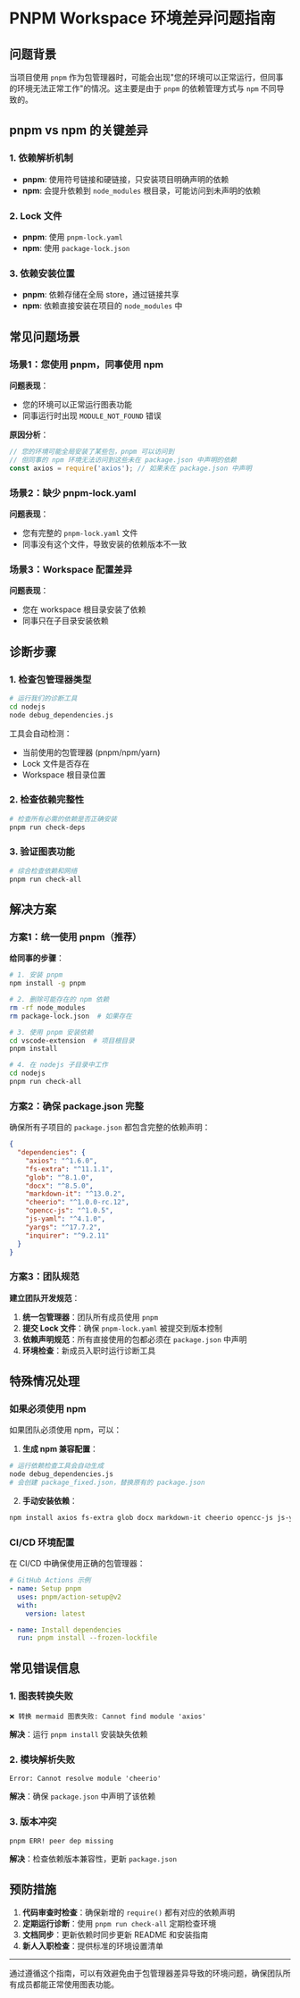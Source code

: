 # PNPM Workspace 环境差异问题指南

## 问题背景

当项目使用 `pnpm` 作为包管理器时，可能会出现"您的环境可以正常运行，但同事的环境无法正常工作"的情况。这主要是由于 `pnpm` 的依赖管理方式与 `npm` 不同导致的。

## pnpm vs npm 的关键差异

### 1. 依赖解析机制
- **pnpm**: 使用符号链接和硬链接，只安装项目明确声明的依赖
- **npm**: 会提升依赖到 `node_modules` 根目录，可能访问到未声明的依赖

### 2. Lock 文件
- **pnpm**: 使用 `pnpm-lock.yaml`
- **npm**: 使用 `package-lock.json`

### 3. 依赖安装位置
- **pnpm**: 依赖存储在全局 store，通过链接共享
- **npm**: 依赖直接安装在项目的 `node_modules` 中

## 常见问题场景

### 场景1：您使用 pnpm，同事使用 npm

**问题表现**：
- 您的环境可以正常运行图表功能
- 同事运行时出现 `MODULE_NOT_FOUND` 错误

**原因分析**：
```javascript
// 您的环境可能全局安装了某些包，pnpm 可以访问到
// 但同事的 npm 环境无法访问到这些未在 package.json 中声明的依赖
const axios = require('axios'); // 如果未在 package.json 中声明
```

### 场景2：缺少 pnpm-lock.yaml

**问题表现**：
- 您有完整的 `pnpm-lock.yaml` 文件
- 同事没有这个文件，导致安装的依赖版本不一致

### 场景3：Workspace 配置差异

**问题表现**：
- 您在 workspace 根目录安装了依赖
- 同事只在子目录安装依赖

## 诊断步骤

### 1. 检查包管理器类型
```bash
# 运行我们的诊断工具
cd nodejs
node debug_dependencies.js
```

工具会自动检测：
- 当前使用的包管理器 (pnpm/npm/yarn)
- Lock 文件是否存在
- Workspace 根目录位置

### 2. 检查依赖完整性
```bash
# 检查所有必需的依赖是否正确安装
pnpm run check-deps
```

### 3. 验证图表功能
```bash
# 综合检查依赖和网络
pnpm run check-all
```

## 解决方案

### 方案1：统一使用 pnpm（推荐）

**给同事的步骤**：
```bash
# 1. 安装 pnpm
npm install -g pnpm

# 2. 删除可能存在的 npm 依赖
rm -rf node_modules
rm package-lock.json  # 如果存在

# 3. 使用 pnpm 安装依赖
cd vscode-extension  # 项目根目录
pnpm install

# 4. 在 nodejs 子目录中工作
cd nodejs
pnpm run check-all
```

### 方案2：确保 package.json 完整

确保所有子项目的 `package.json` 都包含完整的依赖声明：

```json
{
  "dependencies": {
    "axios": "^1.6.0",
    "fs-extra": "^11.1.1",
    "glob": "^8.1.0",
    "docx": "^8.5.0",
    "markdown-it": "^13.0.2",
    "cheerio": "^1.0.0-rc.12",
    "opencc-js": "^1.0.5",
    "js-yaml": "^4.1.0",
    "yargs": "^17.7.2",
    "inquirer": "^9.2.11"
  }
}
```

### 方案3：团队规范

**建立团队开发规范**：

1. **统一包管理器**：团队所有成员使用 `pnpm`
2. **提交 Lock 文件**：确保 `pnpm-lock.yaml` 被提交到版本控制
3. **依赖声明规范**：所有直接使用的包都必须在 `package.json` 中声明
4. **环境检查**：新成员入职时运行诊断工具

## 特殊情况处理

### 如果必须使用 npm

如果团队必须使用 npm，可以：

1. **生成 npm 兼容配置**：
```bash
# 运行依赖检查工具会自动生成
node debug_dependencies.js
# 会创建 package_fixed.json，替换原有的 package.json
```

2. **手动安装依赖**：
```bash
npm install axios fs-extra glob docx markdown-it cheerio opencc-js js-yaml yargs inquirer
```

### CI/CD 环境配置

在 CI/CD 中确保使用正确的包管理器：

```yaml
# GitHub Actions 示例
- name: Setup pnpm
  uses: pnpm/action-setup@v2
  with:
    version: latest

- name: Install dependencies
  run: pnpm install --frozen-lockfile
```

## 常见错误信息

### 1. 图表转换失败
```
❌ 转换 mermaid 图表失败: Cannot find module 'axios'
```
**解决**：运行 `pnpm install` 安装缺失依赖

### 2. 模块解析失败
```
Error: Cannot resolve module 'cheerio'
```
**解决**：确保 `package.json` 中声明了该依赖

### 3. 版本冲突
```
pnpm ERR! peer dep missing
```
**解决**：检查依赖版本兼容性，更新 `package.json`

## 预防措施

1. **代码审查时检查**：确保新增的 `require()` 都有对应的依赖声明
2. **定期运行诊断**：使用 `pnpm run check-all` 定期检查环境
3. **文档同步**：更新依赖时同步更新 README 和安装指南
4. **新人入职检查**：提供标准的环境设置清单

---

通过遵循这个指南，可以有效避免由于包管理器差异导致的环境问题，确保团队所有成员都能正常使用图表功能。 